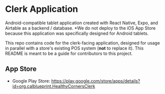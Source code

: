 # Clerk Application

Android-compatible tablet application created with React Native, Expo, and Airtable as a backend / database. *We do not deploy to the iOS App Store because this application was specifically designed for Android tablets.

This repo contains code for the clerk-facing application, designed for usage in parallel with a store's existing POS system (**not** to replace it). This README is meant to be a guide for contributors to this project.

## App Store

- Google Play Store: <https://play.google.com/store/apps/details?id=org.calblueprint.HealthyCornersClerk>